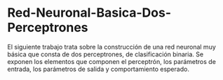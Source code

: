 # Red-Neuronal-Basica-Dos-Perceptrones
El siguiente trabajo trata sobre la construcción de una red neuronal muy básica que consta de dos perceptrones, de clasificación binaria. Se exponen los elementos que componen el perceptrón, los parámetros de entrada, los parámetros de salida y comportamiento esperado.
